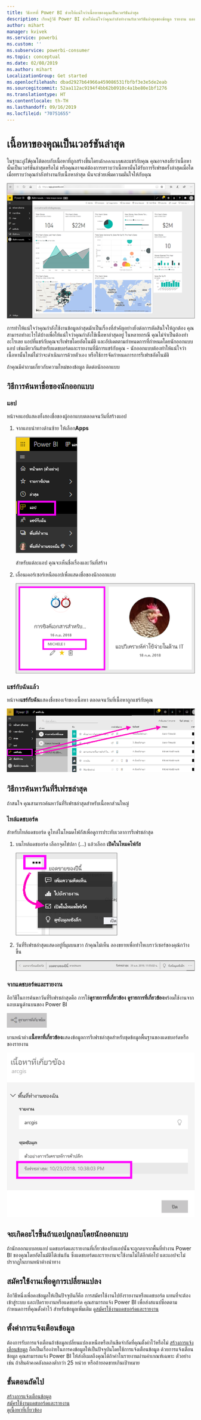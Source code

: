 ```yaml
---
title: วิธีการที่ Power BI ช่วยให้แน่ใจว่าเนื้อหาของคุณเป็นเวอร์ชันล่าสุด
description: เรียนรู้วิธี Power BI ช่วยให้แน่ใจว่าคุณกำลังทำงานกับเวอร์ชันล่าสุดของข้อมูล รายงาน แดชบอร์ด และแอป
author: mihart
manager: kvivek
ms.service: powerbi
ms.custom: ''
ms.subservice: powerbi-consumer
ms.topic: conceptual
ms.date: 02/08/2019
ms.author: mihart
LocalizationGroup: Get started
ms.openlocfilehash: dbad2927b64966a459086531fbfbf3e3e5de2eab
ms.sourcegitcommit: 52aa112ac9194f4bb62b0910c4a1be80e1bf1276
ms.translationtype: HT
ms.contentlocale: th-TH
ms.lasthandoff: 09/16/2019
ms.locfileid: "70751655"
---
```

# <a name="your-content-is-up-to-date"></a>เนื้อหาของคุณเป็นเวอร์ชันล่าสุด
ในฐานะ*ผู้ใช้*คุณโต้ตอบกับเนื้อหาที่ถูกสร้างขึ้นโดย*นักออกแบบ*และแชร์กับคุณ คุณอาจสงสัยว่าเนื้อหานั้นเป็นเวอร์ชันล่าสุดหรือไม่ หรือคุณอาจแค่ต้องการทราบว่าเนื้อหานั้นได้รับการรีเฟรชครั้งล่าสุดเมื่อใด เมื่อทราบว่าคุณกำลังทำงานกับเนื้อหาล่าสุด นั่นจะช่วยเพิ่มความมั่นใจให้กับคุณ  
 
![แดชบอร์ด Power BI](media/end-user-consumer/power-bi-service.png)


การทำให้แน่ใจว่าคุณกำลังใช้งานข้อมูลล่าสุดมักเป็นเรื่องที่สำคัญอย่างยิ่งต่อการตัดสินใจให้ถูกต้อง คุณสามารถทำอะไรได้บ้างเพื่อให้แน่ใจว่าคุณกำลังใช้เนื้อหาล่าสุดอยู่ ในหลายกรณี คุณไม่จำเป็นต้องทำอะไรเลย แอปที่แชร์กับคุณจะรีเฟรชโดยอัตโนมัติ และอัปเดตตามกำหนดการที่กำหนดโดยนักออกแบบแอป เช่นเดียวกันสำหรับแดชบอร์ดและรายงานที่มีการแชร์กับคุณ - นักออกแบบต้องทำให้แน่ใจว่าเนื้อหานั้นใหม่ไม่ว่าจะดำเนินการด้วยตัวเอง หรือใช้การจัดกำหนดการการรีเฟรชอัตโนมัติ  

ถ้าคุณมีคำถามเกี่ยวกับความใหม่ของข้อมูล ติดต่อนักออกแบบ

## <a name="how-to-locate-the-name-of-the-designer"></a>วิธีการค้นหาชื่อของนักออกแบบ

### <a name="apps"></a>แอป

หน้าจอแอปแสดงทั้งสองชื่อของผู้ออกแบบตลอดจนวันที่สร้างแอป  

1. จากแถบนำทางด้านซ้าย ให้เลือก**Apps**

    ![แถบนำทางด้านซ้าย](media/end-user-fresh/power-bi-nav-apps.png)

    สำหรับแต่ละแอป คุณจะเห็นชื่อเรื่องและวันที่สร้าง 

2. เลื่อนเคอร์เซอร์เหนือแอปเพื่อแสดงชื่อของนักออกแบบ 

    ![2 แอปกับหนึ่งแอปที่ถูกเลือก](media/end-user-fresh/power-bi-app.png)


### <a name="shared-with-me"></a>แชร์กับฉันแล้ว
หน้าจอ**แชร์กับฉัน**แสดงชื่อของเจ้าของเนื้อหา ตลอดจนวันที่เนื้อหาถูกแชร์กับคุณ

![หน้าจอแชร์กับฉันแสดงวันที่เปลี่ยนแปลงและเจ้าของ](media/end-user-fresh/power-bi-shared-new.png) 


## <a name="how-to-look-up-the-last-refresh-date"></a>วิธีการค้นหาวันที่รีเฟรชล่าสุด
ถ้าสนใจ คุณสามารถค้นหาวันที่รีเฟรชล่าสุดสำหรับเนื้อหาส่วนใหญ่ 

### <a name="dashboard-tiles"></a>ไทล์แดชบอร์ด
สำหรับไทล์แดชบอร์ด ดูไทล์ในโหมดโฟกัสเพื่อดูการประทับเวลาการรีเฟรชล่าสุด

1. บนไทล์แดชบอร์ด เลือกจุดไข่ปลา (...) แล้วเลือก **เปิดในโหมดโฟกัส**

    ![เมนูที่ปรากฏขึ้นหลังจากเลือกจุดไข่ปลา](media/end-user-fresh/power-bi-focus.png)

2. วันที่รีเฟรชล่าสุดแสดงอยู่ที่มุมบนขวา ถ้าคุณไม่เห็น ลองขยายเพื่อทำใหเบราว์เซอร์ของคุณ้กว้างขึ้น 

    ![เบราว์เซอร์ที่กว้างแสดงถึงการรีเฟรชล่าสุด](media/end-user-fresh/power-bi-last-refresh2.png)

### <a name="from-dashboards-and-reports"></a>จากแดชบอร์ดและรายงาน
อีกวิธีในการค้นหาวันที่รีเฟรชล่าสุดคือ การใช้**ดูรายการที่เกี่ยวข้อง**  **ดูรายการที่เกี่ยวข้อง**พร้อมใช้งานจากแถบเมนูด้านบนของ Power BI

![เลือกดูรายการที่เกี่ยวข้องจากเมนู](media/end-user-fresh/power-bi-view-related.png)

บานหน้าต่าง**เนื้อหาที่เกี่ยวข้อง**แสดงข้อมูลการรีเฟรชล่าสุดสำหรับชุดข้อมูลพื้นฐานของแดชบอร์ดหรือของรายงาน

![แดชบอร์ด Power BI](media/end-user-fresh/power-bi-last-refresh.png)

## <a name="what-happens-if-an-app-is-deleted-by-the-designer"></a>จะเกิดอะไรขึ้นถ้าแอปถูกลบโดยนักออกแบบ

ถ้านักออกแบบลบแอป แดชบอร์ดและรายงานที่เกี่ยวข้องกับแอปนั้นจะถูกลบจากพื้นที่ทำงาน Power BI ของคุณโดยอัตโนมัติได้เช่นกัน ซึ่งแดชบอร์ดและรายงานจะใช้งานไม่ได้อีกต่อไป และแอปจะไม่ปรากฏในบานหน้าต่างนำทาง


## <a name="subscribe-to-see-changes"></a>สมัครใช้งานเพื่อดูการเปลี่ยนแปลง
อีกวิธีหนึ่งเพื่อคงข้อมูลให้เป็นปัจจุบันก็คือ การสมัครใช้งานไปยังรายงานหรือแดชบอร์ด แทนที่จะต้องเข้าสู่ระบบ และเปิดรายงานหรือแดชบอร์ด คุณสามารถแจ้ง Power BI เพื่อส่งสแนปช็อตตามกำหนดการที่คุณตั้งค่าไว้  สำหรับข้อมูลเพิ่มเติม ดู[สมัครใช้งานแดชบอร์ดและรายงาน](end-user-subscribe.md)

## <a name="set-data-alerts"></a>ตั้งค่าการแจ้งเตือนข้อมูล
ต้องการรับการแจ้งเตือนถ้าข้อมูลเปลี่ยนแปลงเหนือหรือเกินขีดจำกัดที่คุณตั้งค่าไว้หรือไม่ [สร้างการแจ้งเตือนข้อมูล](end-user-alerts.md)  ถือเป็นเรื่องง่ายในการคงข้อมูลให้เป็นปัจจุบันโดยใช้การแจ้งเตือนข้อมูล ด้วยการแจ้งเตือนข้อมูล คุณสามารถแจ้ง Power BI ให้ส่งอีเมลถึงคุณได้ถ้าค่าในรายงานผ่านค่าเกณฑ์เฉพาะ  ตัวอย่างเช่น ถ้าสินค้าคงคลังลดลงต่ำกว่า 25 หน่วย หรือถ้ายอดขายเกินเป้าหมาย  

## <a name="next-steps"></a>ขั้นตอนถัดไป
[สร้างการแจ้งเตือนข้อมูล](end-user-alerts.md)    
[สมัครใช้งานแดชบอร์ดและรายงาน](end-user-subscribe.md)    
[ดูเนื้อหาที่เกี่ยวข้อง](end-user-related.md)    
